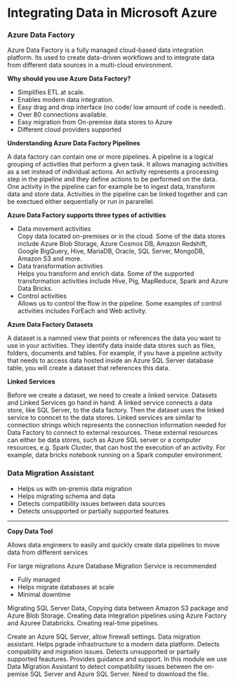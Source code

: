 <h1> Integrating Data in Microsoft Azure </h1>

<h3> Azure Data Factory </h3>
<p>Azure Data Factory is a fully managed cloud-based data integration platform. Its used to create data-driven workflows and to integrate data from different data sources in a multi-cloud environment. </p>

<b> Why should you use Azure Data Factory? </b>
<ul>
  <li> Simplifies ETL at scale. </li>
  <li> Enables modern data integration.</li>
<li> Easy drag and drop interface (no code/ low amount of code is needed). </li>
  <li>Over 80 connections available. </li>
  <li> Easy migration from On-premise data stores to Azure </li>
  <li> Different cloud providers supported </li></p>
</ul>

<b> Understanding Azure Data Factory Pipelines </b>
<p> A data factory can contain one or more pipelines. A pipeline is a logical grouping of activities that perform a given task. It allows managing activities as a set instead of individual actions. An activity represents a processing step in the pipeline and they define actions to be performed on the data. One activity in the pipeline can for example be to ingest data, transform data and store data. Activities in the pipeline can be linked together and can be exectued either sequentially or run in pararellel. </p>  
  
<p> <b>Azure Data Factory supports three types of activities </b></p>
<ul>
  <li> Data movement activities</li>
  Copy data located on-premises or in the cloud. Some of the data stores include Azure Blob Storage, Azure Cosmos DB, Amazon Redshift, Google BigQuery, Hive, MariaDB, Oracle, SQL Server, MongoDB, Amazon S3 and more.
  <li> Data transformation activities</li>
  Helps you transform and enrich data. Some of the supported transformation activities include Hive, Pig, MapReduce, Spark and Azure Data Bricks. 
  <li> Control activities</li>
  Allows us to control the flow in the pipeline. Some examples of control activities includes ForEach and Web activity.  
</ul>


<p><b> Azure Data Factory Datasets </b></p>
<p> A dataset is a namned view that points or references the data you want to use in your activities. They identify data inside data stores such as files, folders, documents and tables. For example, if you have a pipeline activity that needs to access data hosted inside an Azure SQL Server database table, you will create a dataset that references this data. </p> 
  
<p> <b> Linked Services </b> </p>
  Before we create a dataset, we need to create a linked service. Datasets and Linked Services go hand in hand. A linked service connects a data store, like SQL Server, to the data factory. Then the dataset uses the linked service to conncet to the data stores. Linked services are similar to connection strings which represents the connection information needed for Data Factory to connect to external resources. These external resources can either be data stores, such as Azure SQL server or a computer resources, e.g. Spark Cluster, that can host the execution of an activity. For example, data bricks notebook running on a Spark computer environment.    </p>


<h3> Data Migration Assistant </h3>
<ul>
  <li> Helps us with on-premis data migration</li>
  <li> Helps migrating schema and data </li>
  <li> Detects compatibility issues between data sources</li>
  <li> Detects unsupported or partially supported features</li>
</p>
</ul>





<hr>


<b> Copy Data Tool </b>
<p> Allows data engineers to easily and quickly create data pipelines to move data from different services </p>  








<p> For large migrations Azure Database Migration Service is recommended</p>
<ul>
  <li> Fully managed </li>
  <li> Helps migrate databases at scale</li>
  <li> Minimal downtime</li>
</p>
</ul>







<p> Migrating SQL Server Data, Copying data between Amazon S3 package and Azure Blob Storage. Creating data integration pipelines using Azure Factory and Azuree Databricks. Creating real-time pipelines. </p>




<p> Create an Azure SQL Server, allow firewall settings. Data migration assistant. Helps pgrade infrastructure to a 
modern data platform. Detects compability and migration issues. Detects unsupported or partially supported feautures.
Provides guidance and support. In this module we use Data Migration Assistant to detect compatibility issues between
the on-pemise SQL Server and Azure SQL Server. Need to download the file.
